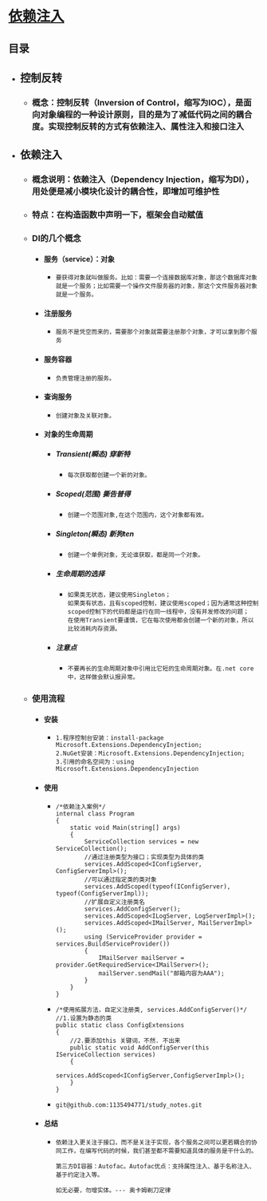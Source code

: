 # [依赖注入](#依赖注入)

## 目录

- ## 控制反转

  - ### 概念：控制反转（Inversion of Control，缩写为IOC），是面向对象编程的一种设计原则，目的是为了减低代码之间的耦合度。实现控制反转的方式有依赖注入、属性注入和接口注入

- ## 依赖注入

  - ### 概念说明：依赖注入（Dependency Injection，缩写为DI），用处便是减小模块化设计的耦合性，即增加可维护性

  - ### 特点：在构造函数中声明一下，框架会自动赋值

  - ### DI的几个概念

    - #### 服务（service）：对象

      - ``` 说明
        要获得对象就叫做服务。比如：需要一个连接数据库对象，那这个数据库对象就是一个服务；比如需要一个操作文件服务器的对象，那这个文件服务器对象就是一个服务。
        ```

    - #### 注册服务

      - ``` 说明
        服务不是凭空而来的，需要那个对象就需要注册那个对象，才可以拿到那个服务
        ```

    - #### 服务容器

      - ``` 说明
        负责管理注册的服务。
        ```

    - #### 查询服务

      - ``` 说明
        创建对象及关联对象。
        ```

    - #### 对象的生命周期

      - ##### Transient(瞬态) 穿新特

        - ``` 说明
          每次获取都创建一个新的对象。
          ```

      - ##### Scoped(范围) 撕告普得

        - ``` 说明
          创建一个范围对象,在这个范围内，这个对象都有效。
          ```

      - ##### Singleton(瞬态) 新狗ten

        - ``` 说明
          创建一个单例对象，无论谁获取，都是同一个对象。
          ```

      - ##### 生命周期的选择

        - ``` 说明
          如果类无状态，建议使用Singleton；
          如果类有状态，且有scoped控制，建议使用scoped；因为通常这种控制scoped控制下的代码都是运行在同一线程中，没有并发修改的问题；
          在使用Transient要谨慎，它在每次使用都会创建一个新的对象，所以比较消耗内存资源。
          ```

      - ##### 注意点

        - ``` 说明
          不要再长的生命周期对象中引用比它短的生命周期对象。在.net core中，这样做会默认报异常。
          ```

  - ### 使用流程

    - #### 安装

      - ``` 安装
        1.程序控制台安装：install-package Microsoft.Extensions.DependencyInjection;
        2.NuGet安装：Microsoft.Extensions.DependencyInjection;
        3.引用的命名空间为：using Microsoft.Extensions.DependencyInjection
        ```

    - #### 使用

      - ``` 案例
        /*依赖注入案例*/
        internal class Program
        {
            static void Main(string[] args)
            {
                ServiceCollection services = new ServiceCollection();
                //通过注册类型为接口；实现类型为具体的类
                services.AddScoped<IConfigServer, ConfigServerImpl>();
                //可以通过指定类的类对象
                services.AddScoped(typeof(IConfigServer), typeof(ConfigServerImpl));
                //扩展自定义注册类名
                services.AddConfigServer();
                services.AddScoped<ILogServer, LogServerImpl>();
                services.AddScoped<IMailServer, MailServerImpl>();
                using (ServiceProvider provider = services.BuildServiceProvider())
                {
                    IMailServer mailServer = provider.GetRequiredService<IMailServer>();
                    mailServer.sendMail("邮箱内容为AAA");
                }
            }
        } 
        ```

      - ``` 使用拓展方法，自定义注册类
        /*使用拓展方法，自定义注册类, services.AddConfigServer()*/
        //1.设置为静态的类
        public static class ConfigExtensions
        {
            //2.要添加this 关键词，不然. 不出来
            public static void AddConfigServer(this IServiceCollection services)
            {
                services.AddScoped<IConfigServer,ConfigServerImpl>();
            }
        }
        ```

      - ``` 项目地址
        git@github.com:1135494771/study_notes.git
        ```

    - #### 总结

      - ``` 总结
        依赖注入更关注于接口，而不是关注于实现，各个服务之间可以更若耦合的协同工作，在编写代码的时候，我们甚至都不需要知道具体的服务是干什么的。

        第三方DI容器：Autofac。Autofac优点：支持属性注入、基于名称注入、基于约定注入等。

        如无必要，勿增实体。--- 奥卡姆剃刀定律
        ```

